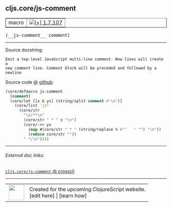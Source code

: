 ## cljs.core/js-comment



 <table border="1">
<tr>
<td>macro</td>
<td><a href="https://github.com/cljsinfo/cljs-api-docs/tree/1.7.107"><img valign="middle" alt="[+] 1.7.107" title="Added in 1.7.107" src="https://img.shields.io/badge/+-1.7.107-lightgrey.svg"></a> </td>
</tr>
</table>


 <samp>
(__js-comment__ comment)<br>
</samp>

---





Source docstring:

```
Emit a top-level JavaScript multi-line comment. New lines will create a
new comment line. Comment block will be preceded and followed by a newline
```


Source code @ [github](https://github.com/clojure/clojurescript/blob/r1.7.170/src/main/clojure/cljs/core.cljc#L871-L883):

```clj
(core/defmacro js-comment
  [comment]
  (core/let [[x & ys] (string/split comment #"\n")]
    (core/list 'js*
      (core/str
        "\n/**\n"
        (core/str " * " x "\n")
        (core/->> ys
          (map #(core/str " * " (string/replace % #"^   " "") "\n"))
          (reduce core/str ""))
        " */\n"))))
```

<!--
Repo - tag - source tree - lines:

 <pre>
clojurescript @ r1.7.170
└── src
    └── main
        └── clojure
            └── cljs
                └── <ins>[core.cljc:871-883](https://github.com/clojure/clojurescript/blob/r1.7.170/src/main/clojure/cljs/core.cljc#L871-L883)</ins>
</pre>

-->

---



###### External doc links:

[`cljs.core/js-comment` @ crossclj](http://crossclj.info/fun/cljs.core/js-comment.html)<br>

---

 <table>
<tr><td>
<img valign="middle" align="right" width="48px" src="http://i.imgur.com/Hi20huC.png">
</td><td>
Created for the upcoming ClojureScript website.<br>
[edit here] | [learn how]
</td></tr></table>

[edit here]:https://github.com/cljsinfo/cljs-api-docs/blob/master/cljsdoc/cljs.core/js-comment.cljsdoc
[learn how]:https://github.com/cljsinfo/cljs-api-docs/wiki/cljsdoc-files

<!--

This information was too distracting to show to readers, but I'll leave it
commented here since it is helpful to:

- pretty-print the data used to generate this document
- and show how to retrieve that data



The API data for this symbol:

```clj
{:ns "cljs.core",
 :name "js-comment",
 :signature ["[comment]"],
 :history [["+" "1.7.107"]],
 :type "macro",
 :full-name-encode "cljs.core/js-comment",
 :source {:code "(core/defmacro js-comment\n  [comment]\n  (core/let [[x & ys] (string/split comment #\"\\n\")]\n    (core/list 'js*\n      (core/str\n        \"\\n/**\\n\"\n        (core/str \" * \" x \"\\n\")\n        (core/->> ys\n          (map #(core/str \" * \" (string/replace % #\"^   \" \"\") \"\\n\"))\n          (reduce core/str \"\"))\n        \" */\\n\"))))",
          :title "Source code",
          :repo "clojurescript",
          :tag "r1.7.170",
          :filename "src/main/clojure/cljs/core.cljc",
          :lines [871 883]},
 :full-name "cljs.core/js-comment",
 :docstring "Emit a top-level JavaScript multi-line comment. New lines will create a\nnew comment line. Comment block will be preceded and followed by a newline"}

```

Retrieve the API data for this symbol:

```clj
;; from Clojure REPL
(require '[clojure.edn :as edn])
(-> (slurp "https://raw.githubusercontent.com/cljsinfo/cljs-api-docs/catalog/cljs-api.edn")
    (edn/read-string)
    (get-in [:symbols "cljs.core/js-comment"]))
```

-->
